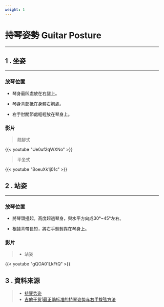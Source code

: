 ```yaml
---
weight: 1
---
```


# 持琴姿勢 Guitar Posture

---

## 1 . 坐姿

---

### 放琴位置

- 琴身最凹處放在右腿上。

- 琴身背部抵在身體右胸處。

- 右手肘關節處輕輕放在琴身上。

### 影片

> 翹腳式

{{< youtube "Ue0uf2qWXNo" >}}

> 平坐式

{{< youtube "BoeuXk1j01c" >}}

## 2 . 站姿

---

### 放琴位置

- 將琴頭擡起，高度超過琴身，與水平方向成30°~45°左右。

- 根據背帶長短，將右手輕輕靠在琴身上。

### 影片

> - 站姿

{{< youtube "gQOA01LkFtQ" >}}

## 3 . 資料來源

> - [持琴势姿](https://www.zhihu.com/question/493957645/answer/2231652159)  
> - [吉他干货|最正确标准的持琴姿势与右手拨弦方法](https://zhuanlan.zhihu.com/p/109042818)  